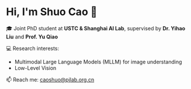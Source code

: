 # Hi, I'm Shuo Cao 👋

🎓 Joint PhD student at **USTC & Shanghai AI Lab**, supervised by **Dr. Yihao Liu** and **Prof. Yu Qiao**  

💻 Research interests:  
- Multimodal Large Language Models (MLLM) for image understanding  
- Low-Level Vision

📫 Reach me: [caoshuo@pjlab.org.cn](mailto:caoshuo@pjlab.org.cn)
